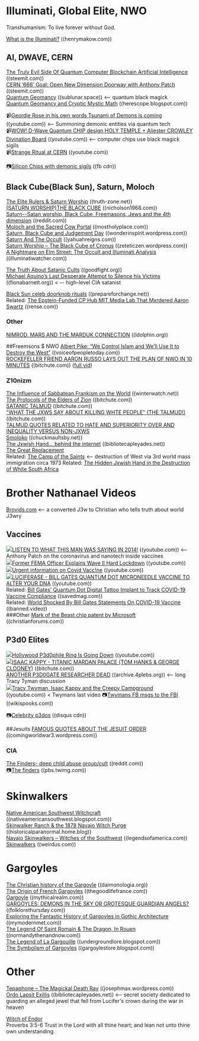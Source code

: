 # Illuminati, Global Elite, NWO

Transhumanism: To live forever without God.

[What is the Illuminati?](https://www.henrymakow.com/001260.html) ((henrymakow.com))  

## AI, DWAVE, CERN
[The Truly Evil Side Of Quantum Computer Blockchain Artificial Intelligence](https://steemit.com/quantum/@bitcoindoubler/the-truly-evil-side-of-quantum-computer-blockchain-artificial-intelligence) ((steemit.com))  
[CERN ‘666’ Goal: Open New Dimension Doorway with Anthony Patch](https://steemit.com/lhc-cern/@socioecohistory/cern-666-goal-open-new-dimension-doorway-with-anthony-patch) ((steemit.com))  
[Quantum Geomancy](https://sublunar.space/2019-05-quantum-geomancy.html) ((sublunar.space))  <-- quantum black magick  
[Quantum Geomancy and Cryptic Mystic Math](http://herescope.blogspot.com/2012/05/quantum-geomancy-and-cryptic-mystic.html) ((herescope.blogspot.com))  

📹[Geordie Rose in his own words Tsunami of Demons is coming](https://www.youtube.com/watch?v=iJQkwnkNSPc) ((youtube.com)) <-- Summoning demonic entities via quantum tech  
📹[WOW! D-Wave Quantum CHIP design HOLY TEMPLE + Aliester CROWLEY Divination Board](https://www.youtube.com/watch?v=M_9VY0_LbFM) ((youtube.com))  <-- computer chips use black magick sigils  
📹[Strange Ritual at CERN](https://www.youtube.com/watch?v=rxN-VjrHDfU) ((youtube.com))  

📷[Silicon Chips with demonic sigils](https://scontent.fphx1-1.fna.fbcdn.net/v/t1.0-9/95561772_10223274096346673_3245115707892957184_n.jpg?_nc_cat=109&_nc_sid=ca434c&_nc_ohc=MeeePcYhofQAX-2ykNA&_nc_ht=scontent.fphx1-1.fna&oh=49e758f411ff3a8c7cd7aecd6de90104&oe=5ED4AF87) ((fb cdn))  

## Black Cube(Black Sun), Saturn, Moloch
[The Elite Rulers & Saturn Worship](https://truth-zone.net/forum/twilight-zone/71335-the-elite-rulers-saturn-worship.html) ((truth-zone.net))  
[(SATURN WORSHIP)THE BLACK CUBE](https://www.nicholson1968.com/nicholson1968s-post/saturn-worshipthe-black-cube) ((nicholson1968.com))  
[Saturn--Satan worship, Black Cube, Freemasons, Jews and the 4th dimension](https://www.reddit.com/r/conspiracy/comments/8ix0s8/saturnsatan_worship_black_cube_freemasons_jews/) ((reddit.com))  
[Moloch and the Sacred Cow Portal](http://www.mostholyplace.com/book-02_chapter-k03.html) ((mostholyplace.com))  
[Saturn, Black Cube and Judgement Day](https://wonderinspirit.wordpress.com/2011/02/28/saturn-black-cube-and-judgement-day/) ((wonderinspirit.wordpress.com))  
[Saturn And The Occult](http://yahuahreigns.com/saturn%20and%20the%20occult.html) ((yahuahreigns.com))  
[Saturn Worship – The Black Cube of Cronus](https://zeteticzen.wordpress.com/2016/12/10/saturn-worship-the-black-cube-of-cronus/) ((zeteticzen.wordpress.com))  
[A Nightmare on Elm Street: The Occult and Illuminati Analysis](https://illuminatiwatcher.com/nightmare-on-elm-street-the-occult-and-illuminati-analysis/) ((illuminatiwatcher.com))  

[The Truth About Satanic Cults](https://www.goodfight.org/articles/cults-occult/truth-satanic-cults/) ((goodfight.org))  
[Michael Aquino’s Last Desperate Attempt to Silence his Victims](https://fionabarnett.org/2018/09/04/michael-aquinos-last-desperate-attempt-to-silence-his-victims/) ((fionabarnett.org))  < -- high-level CIA satanist  

[Black Sun celeb doorknob rituals](https://prepareforchange.net/2020/07/22/the-doorknob-sacrifices-a-black-sun-ritual-12-celebrity-suicides-related-to-pedophilia-cover-up/) ((prepareforchange.net))  
 Related: [The Epstein-Funded CP Hub MIT Media Lab That Mxrdered Aaron Swartz](https://rense.com/general96/the-epstein-funded-child-porn-hub-mit-media-lab-that-murdered-aaron-swartz.php) ((rense.com))    
 
### Other
[NIMROD, MARS AND THE MARDUK CONNECTION](http://www.ldolphin.org/Nimrod.html)  ((ldolphin.org))   

 
##Freemsons $ NWO
[Albert Pike: “We Control Islam and We’ll Use It to Destroy the West”](https://voiceofpeopletoday.com/albert-pike-we-control-islam-and-well-use-it-to-destroy-the-west-2/) ((voiceofpeopletoday.com))   
[ROCKEFELLER FRIEND AARON RUSSO LAYS OUT THE PLAN OF NWO IN 10 MINUTES](https://www.bitchute.com/video/vPfbyJwzjiJW/)   ((bitchute.com)) ([full vid](https://www.bitchute.com/video/yoJSKNDIb91f/))   
 
### Z10nizm
[The Influence of Sabbatean Frankism on the World](https://www.winterwatch.net/2017/07/the-influence-of-sabbatian-frankism-on-the-world/) ((winterwatch.net))  
[The Protocols of the Elders of Zion](https://www.bitchute.com/video/7Lqa2axvaaab/)  ((bitchute.com))  
[SATANIC TALMUD](https://www.bitchute.com/video/w3LAqDYxJnJD/)  ((bitchute.com))  
["WHAT THE JXWS SAY ABOUT KILLING WHTE PEOPLE" (THE TALMUD!)](https://www.bitchute.com/video/n1E0uBKsJGG7/)  ((bitchute.com))   
[TALMUD QUOTES RELATED TO HATE AND SUPERIORITY OVER AND INEQUALITY VERSUS NON-JXWS](https://concisepolitics.com/2018/07/03/talmud-quotes-related-to-hate-and-superiority-over-and-inequality-versus-non-jews/)  
[Smoloko](http://www.chuckmaultsby.net/id59.html)  ((chuckmaultsby.net))   
[The Jxwish Hand... behind the internet](https://www.bibliotecapleyades.net/sociopolitica/sociopol_internet84.htm)  ((bibliotecapleyades.net))  
[The Great Replacement](https://en.wikipedia.org/wiki/Great_Replacement)  
Related: [The Camp of the Saints](https://en.wikipedia.org/wiki/The_Camp_of_the_Saints)  <-- destruction of West via 3rd world mass immigration circa 1973
Related: [The Hidden Jxwish Hand in the Destruction of White South Africa](https://christiansfortruth.com/the-hidden-jewish-hand-in-the-destruction-of-white-south-africa/)  

# Brother Nathanael Videos
[Brovids.com](http://brovids.com/) <-- a converted J3w to Christian who tells truth about world J3wry

## Vaccines
<img src="https://youtube.com/favicon.ico">[LISTEN TO WHAT THIS MAN WAS SAYING IN 2014!](https://www.youtube.com/watch?v=nk33GlYxY14) ((youtube.com))  <-- Anthony Patch on the coronavirus and nanotech inside vaccines  
<img src="https://youtube.com/favicon.ico">[Former FEMA Officer Explains Wave II Hard Lockdown](https://www.youtube.com/watch?v=jt9ExjwOeik) ((youtube.com))  
<img src="https://youtube.com/favicon.ico">[Urgent information on Covid Vacc!ne](https://www.youtube.com/watch?v=PbJq2KfgOEs) ((youtube.com))  
<img src="https://youtube.com/favicon.ico">[LUCIFERASE - BILL GATES QUANTUM DOT MICRONEEDLE VACCINE TO ALTER YOUR DNA](https://www.bitchute.com/video/XSvEKJKAUiBD/) ((youtube.com))   
Related: [Bill Gates’ Quantum Dot Digital Tattoo Implant to Track COVID-19 Vaccine Compliance](https://savedmag.com/bill-gates-quantum-dot-digital-tattoo-implant-to-track-covid-19-vaccine-compliance/)  ((savedmag.com))  
Related: [World Shocked By Bill Gates Statements On COVID-19 Vaccine](https://banned.video/watch?id=5f234e5f68370e02f2a61cec)  ((banned.video))  
###Other 
[Mark of the Beast chip patent by Microsoft](https://www.christianforums.com/threads/mark-of-the-beast-chip-patent-by-microsoft.8157511/)  ((christianforums.com))   

## P3d0 Elites
<img src="https://youtube.com/favicon.ico">[Hollywood P3d0phile Ring Is Going Down](https://www.youtube.com/watch?v=M3rAzIAw5KE&feature=youtu.be) ((youtube.com))  
<img src="https://youtube.com/favicon.ico">[ISAAC KAPPY - TITANIC MARDAN PALACE (TOM HANKS & GEORGE CLOONEY)](https://www.bitchute.com/video/fv8bXNM13kH9/) ((bitchute.com))  
[ANOTHER P3D0GATE RESEARCHER DEAD](https://archive.4plebs.org/pol/thread/219192491/) ((archive.4plebs.org))  <-- long Tracy Tyman discussion  
<img src="https://youtube.com/favicon.ico">[Tracy Twyman, Isaac Kappy and the Creepy Campground](https://www.youtube.com/watch?v=EMS0uuQVbBs) ((youtube.com)) < Twymans last video 
📷[Twymans FB msgs to the FBI](https://wikispooks.com/w/images/0/05/Tracy_Twyman%27s_chat_which_mentions_her_dead_man%27s_switch_video_and_the_creepy_campground.png) ((wikispooks.com))  


📷[Celebrity p3dos](https://uploads.disquscdn.com/images/579be7e251f8644843bd5819462bf6403fe73888a7ed4f095961608f5be22f80.jpg) ((disqus cdn))

##Jesuits
[FAMOUS QUOTES ABOUT THE JESUIT ORDER](https://comingworldwar3.wordpress.com/2010/05/01/famous-quotes-about-the-jesuit-order/) ((comingworldwar3.wordpress.com))  

### CIA
[The Finders- deep child abuse group/cult](https://www.reddit.com/r/UnresolvedMysteries/comments/27lqws/the_finders_deep_child_abuse_groupcult/) ((reddit.com))  
📷[The finders](https://pbs.twimg.com/media/EH7qAXqWwAAsBJa.jpg) ((pbs.twimg.com))  

# Skinwalkers
[Native American Southwest Witchcraft](http://nativeamericansouthwest.blogspot.com/) ((nativeamericansouthwest.blogspot.com))  
[Skinwalker Ranch & the 1878 Navajo Witch Purge](https://historicalparanormal.home.blog/2019/05/05/skinwalker-ranch-the-1878-navajo-witch-purge/) ((historicalparanormal.home.blog))  
[Navajo Skinwalkers – Witches of the Southwest](https://www.legendsofamerica.com/navajo-skinwalkers/2/) ((legendsofamerica.com))  
[Skinwalkers](http://www.weirdus.com/states/arizona/fabled_people_and_places/skinwalkers/index.php) ((weirdus.com))  

# Gargoyles
[The Christian history of the Gargoyle](http://www.daimonologia.org/2017/11/the-christian-history-of-gargoyle.html) ((daimonologia.org))  
[The Origin of French Gargoyles](https://www.thegoodlifefrance.com/the-origin-of-french-gargoyles/) ((thegoodlifefrance.com))  
[Gargoyle](https://mythicalrealm.com/creatures/gargoyle.html) ((mythicalrealm.com))  
[GARGOYLES: DEMONS IN THE SKY OR GROTESQUE GUARDIAN ANGELS?](https://folklorethursday.com/material-culture/gargoyles-demons-sky-grotesque-guardian-angels/) ((folklorethursday.com))  
[Exploring the Fantastic History of Gargoyles in Gothic Architecture](https://mymodernmet.com/what-is-a-gargoyle/2/) ((mymodernmet.com))  
[The Legend Of Saint Romain & The Dragon, In Rouen](https://www.normandythenandnow.com/the-legend-of-saint-romain-the-dragon-in-rouen/) ((normandythenandnow.com))  
[The Legend of La Gargouille](http://undergroundlore.blogspot.com/2014/04/the-legend-of-la-gargouille.html) ((undergroundlore.blogspot.com))  
[The Symbolism of Gargoyles](http://gargoylestore.blogspot.com/p/symbolism-of-gargoyles.html?m=1) ((gargoylestore.blogspot.com))  
# Other
[Tepaphone – The Magickal Death Ray](https://josephmax.wordpress.com/2010/09/05/tepaphone-the-magickal-death-ray/) ((josephmax.wordpress.com))  
[Ordo Lapsit Exillis](https://www.bibliotecapleyades.net/merovingians/merovingios_11.htm) ((bibliotecapleyades.net))  <-- secret society dedicated to guarding an alleged jewel that fell from Lucifer's crown during the war in heaven

[Witch of Endor](https://en.wikipedia.org/wiki/Witch_of_Endor)  
Proverbs 3:5-6 Trust in the Lord with all thine heart; and lean not unto thine own understanding.